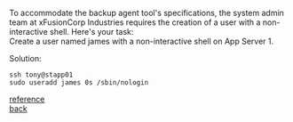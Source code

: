 To accommodate the backup agent tool's specifications, the system admin team at xFusionCorp Industries requires the creation of a user with a non-interactive shell. Here's your task:  
Create a user named james with a non-interactive shell on App Server 1.  

Solution:  
```
ssh tony@stapp01
sudo useradd james 0s /sbin/nologin
```

[reference](https://registry.terraform.io/providers/hashicorp/aws/latest/docs/resources/eip)    
[back](https://github.com/MederD/Kodekloud-Engineer-Tasks/tree/main)  

